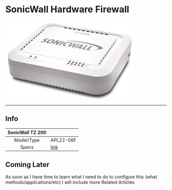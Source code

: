 # SonicWall Hardware Firewall

![SonicWall TZ 200](images/SONICWALL-TZ-200.jpg)

---

## Info

| SonicWall TZ 200 |                    |
|:----------------:|--------------------|
| Model/Type       | APL22-06F          |
| Specs            | [link][Spec Sheet] |


## Coming Later

As soon as I have time to learn what I need to do to configure this (what methods/applications/etc) I will include more Related Articles

[Spec Sheet]: https://www.cnet.com/products/dell-sonicwall-tz-200-security-appliance-series/